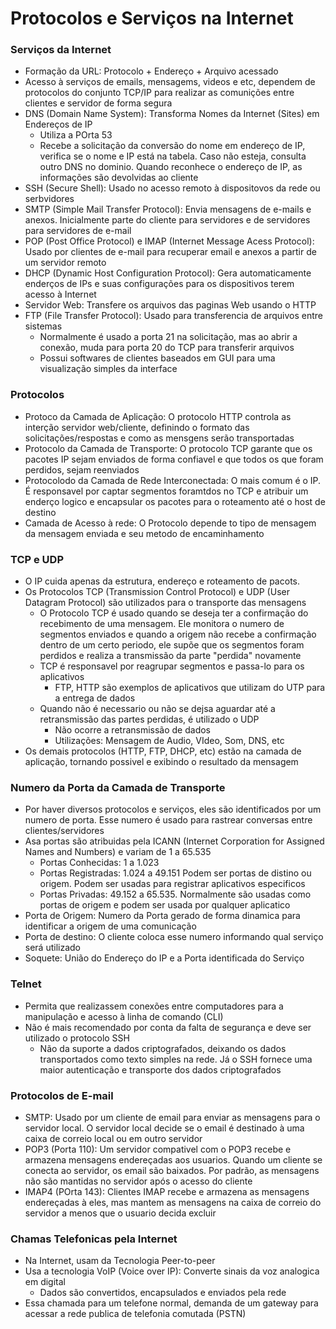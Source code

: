 # Protocolos e Serviços na Internet


### Serviços da Internet

- Formação da URL: Protocolo + Endereço + Arquivo acessado
- Acesso à serviços de emails, mensagems, videos e etc, dependem de protocolos do conjunto TCP/IP para realizar as comunições entre clientes e servidor de forma segura
- DNS (Domain Name System): Transforma Nomes da Internet (Sites) em Endereços de IP
  - Utiliza a POrta 53
  - Recebe a solicitação da conversão do nome em endereço de IP, verifica se o nome e IP está na tabela. Caso não esteja, consulta outro DNS no dominio. Quando reconhece o endereço de IP, as informações são devolvidas ao cliente
- SSH (Secure Shell): Usado no acesso remoto à dispositovos da rede ou serbvidores
- SMTP (Simple Mail Transfer Protocol): Envia mensagens de e-mails e anexos. Inicialmente parte do cliente para servidores e de servidores para servidores de e-mail
- POP (Post Office Protocol) e IMAP (Internet Message Acess Protocol): Usado por clientes de e-mail para recuperar email e anexos a partir de um servidor remoto
- DHCP (Dynamic Host Configuration Protocol): Gera automaticamente enderços de IPs e suas configurações para os dispositivos terem acesso à Internet
- Servidor Web: Transfere os arquivos das paginas Web usando o HTTP
- FTP (File Transfer Protocol): Usado para transferencia de arquivos entre sistemas
  - Normalmente é usado a porta 21 na solicitação, mas ao abrir a conexão, muda para porta 20 do TCP para transferir arquivos
  - Possui softwares de clientes baseados em GUI para uma visualização simples da interface


### Protocolos

- Protoco da Camada de Aplicação: O protocolo HTTP controla as interção servidor web/cliente, definindo o formato das solicitações/respostas e como as mensgens serão transportadas
- Protocolo da Camada de Transporte: O protocolo TCP garante que os pacotes IP sejam enviados de forma confiavel e que todos os que foram perdidos, sejam reenviados
- Protocolodo da Camada de Rede Interconectada: O mais comum é o IP. É  responsavel por captar segmentos foramtdos no TCP e atribuir um enderço logico e encapsular os pacotes para o roteamento até o host de destino
- Camada de Acesso à rede: O Protocolo depende to tipo de mensagem da mensagem enviada e seu metodo de encaminhamento

### TCP e UDP

-  O IP cuida apenas da estrutura, endereço e roteamento de pacots.
- Os Protocolos TCP (Transmission Control Protocol) e UDP (User Datagram Protocol) são utilizados para o transporte das mensagens
  - O Protocolo TCP é usado quando se deseja ter a confirmação do recebimento de uma mensagem. Ele monitora o numero de segmentos enviados e quando a origem não recebe a confirmação dentro de um certo periodo, ele supõe que os segmentos foram perdidos e realiza a transmissão da parte "perdida" novamente
  - TCP é responsavel por reagrupar segmentos e passa-lo para os aplicativos
    - FTP, HTTP são exemplos de aplicativos que utilizam do UTP para a entrega de dados
  - Quando não é necessario ou não se dejsa aguardar até a retransmissão das partes perdidas, é utilizado o UDP
    - Não ocorre a retransmissão de dados
    - Utilizações: Mensagem de Audio, VIdeo, Som, DNS, etc
- Os demais protocolos (HTTP, FTP, DHCP, etc) estão na camada de aplicação, tornando possivel e exibindo o resultado da mensagem

### Numero da Porta da Camada de Transporte

- Por haver diversos protocolos e serviços, eles são identificados por um numero de porta. Esse numero é usado para rastrear conversas entre clientes/servidores
- Asa portas são atribuidas pela ICANN (Internet Corporation for Assigned Names and Numbers) e variam de 1 a 65.535
  - Portas Conhecidas: 1 a 1.023
  - Portas Registradas: 1.024 a 49.151 Podem ser portas de distino ou origem. Podem ser usadas para registrar aplicativos especificos
  - Portas Privadas: 49.152 a 65.535. Normalmente são usadas como portas de origem e podem ser usada por qualquer aplicatico
- Porta de Origem: Numero da Porta gerado de forma dinamica para identificar a origem de uma comunicação
- Porta de destino: O cliente coloca esse numero informando qual serviço será utilizado
- Soquete: União do Endereço do IP e a Porta identificada do Serviço

### Telnet

- Permita que realizassem conexões entre computadores para a manipulação e acesso à linha de comando (CLI)
- Não é mais recomendado por conta da falta de segurança e deve ser utilizado o protocolo SSH
  - Não da suporte a dados criptografados, deixando os dados transportados como texto simples na rede. Já o SSH fornece uma maior autenticação e transporte dos dados criptografados

### Protocolos de E-mail

- SMTP: Usado por um cliente de email para enviar as mensagens para o servidor local. O servidor local decide se o email é destinado à uma caixa de correio local ou em outro servidor
- POP3 (Porta 110): Um servidor compativel com o POP3 recebe e armazena mensagens endereçadas aos usuarios. Quando um cliente se conecta ao servidor, os email são baixados. Por padrão, as mensagens não são mantidas no servidor após o acesso do cliente
- IMAP4 (POrta 143): Clientes IMAP recebe e armazena as mensagens endereçadas à eles, mas mantem as mensagens na caixa de correio do servidor a menos que o usuario decida excluir

### Chamas Telefonicas pela Internet

- Na Internet, usam da Tecnologia Peer-to-peer
- Usa a tecnologia VoIP (Voice over IP): Converte sinais da voz analogica em digital
  - Dados são convertidos, encapsulados e enviados pela rede
- Essa chamada para um telefone normal, demanda de um gateway para acessar a rede publica de telefonia comutada (PSTN)
